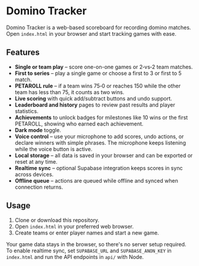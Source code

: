 # Domino Tracker

Domino Tracker is a web-based scoreboard for recording domino matches. Open
`index.html` in your browser and start tracking games with ease.

## Features
- **Single or team play** – score one-on-one games or 2‑vs‑2 team matches.
- **First to series** – play a single game or choose a first to 3 or first to 5 match.
- **PETAROLL rule** – if a team wins 75‑0 or reaches 150 while the other team
  has less than 75, it counts as two wins.
- **Live scoring** with quick add/subtract buttons and undo support.
- **Leaderboard and history** pages to review past results and player
  statistics.
- **Achievements** to unlock badges for milestones like 10 wins or the first
  PETAROLL, showing who earned each achievement.
- **Dark mode** toggle.
- **Voice control** – use your microphone to add scores, undo actions, or declare winners with simple phrases. The microphone keeps listening while the voice button is active.
- **Local storage** – all data is saved in your browser and can be exported or
  reset at any time.
- **Realtime sync** – optional Supabase integration keeps scores in sync across devices.
- **Offline queue** – actions are queued while offline and synced when connection returns.

## Usage
1. Clone or download this repository.
2. Open `index.html` in your preferred web browser.
3. Create teams or enter player names and start a new game.

Your game data stays in the browser, so there's no server setup required. To enable realtime sync, set `SUPABASE_URL` and `SUPABASE_ANON_KEY` in `index.html` and run the API endpoints in `api/` with Node.
